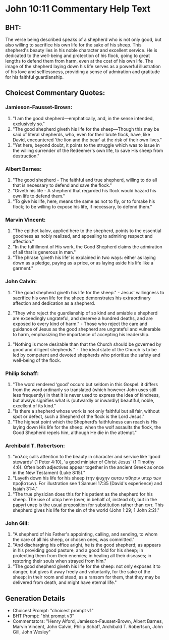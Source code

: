# John 10:11 Commentary Help Text

## BHT:
The verse being described speaks of a shepherd who is not only good, but also willing to sacrifice his own life for the sake of his sheep. This shepherd's beauty lies in his noble character and excellent service. He is dedicated to the well-being and protection of his flock, going to great lengths to defend them from harm, even at the cost of his own life. The image of the shepherd laying down his life serves as a powerful illustration of his love and selflessness, providing a sense of admiration and gratitude for his faithful guardianship.

## Choicest Commentary Quotes:
### Jamieson-Fausset-Brown:
1. "I am the good shepherd—emphatically, and, in the sense intended, exclusively so." 
2. "The good shepherd giveth his life for the sheep—Though this may be said of literal shepherds, who, even for their brute flock, have, like David, encountered 'the lion and the bear' at the risk of their own lives." 
3. "Yet here, beyond doubt, it points to the struggle which was to issue in the willing surrender of the Redeemer's own life, to save His sheep from destruction."

### Albert Barnes:
1. "The good shepherd - The faithful and true shepherd, willing to do all that is necessary to defend and save the flock."
2. "Giveth his life - A shepherd that regarded his flock would hazard his own life to defend them."
3. "To give his life, here, means the same as not to fly, or to forsake his flock; to be willing to expose his life, if necessary, to defend them."

### Marvin Vincent:
1. "The epithet kalov, applied here to the shepherd, points to the essential goodness as nobly realized, and appealing to admiring respect and affection."
2. "In the fulfillment of His work, the Good Shepherd claims the admiration of all that is generous in man."
3. "The phrase 'giveth his life' is explained in two ways: either as laying down as a pledge, paying as a price, or as laying aside his life like a garment."

### John Calvin:
1. "The good shepherd giveth his life for the sheep." - Jesus' willingness to sacrifice his own life for the sheep demonstrates his extraordinary affection and dedication as a shepherd. 

2. "They who reject the guardianship of so kind and amiable a shepherd are exceedingly ungrateful, and deserve a hundred deaths, and are exposed to every kind of harm." - Those who reject the care and guidance of Jesus as the good shepherd are ungrateful and vulnerable to harm, emphasizing the importance of accepting his leadership.

3. "Nothing is more desirable than that the Church should be governed by good and diligent shepherds." - The ideal state of the Church is to be led by competent and devoted shepherds who prioritize the safety and well-being of the flock.

### Philip Schaff:
1. "The word rendered ‘good’ occurs but seldom in this Gospel: it differs from the word ordinarily so translated (which however John uses still less frequently) in that it is never used to express the idea of kindness, but always signifies what is (outwardly or inwardly) beautiful, noble, excellent of its kind."
2. "Is there a shepherd whose work is not only faithful but all fair, without spot or defect, such a Shepherd of the flock is the Lord Jesus."
3. "The highest point which the Shepherd’s faithfulness can reach is His laying down His life for the sheep: when the wolf assaults the flock, the Good Shepherd repels him, although He die in the attempt."

### Archibald T. Robertson:
1. "καλος calls attention to the beauty in character and service like 'good stewards' (1 Peter 4:10), 'a good minister of Christ Jesus' (1 Timothy 4:6). Often both adjectives appear together in the ancient Greek as once in the New Testament (Luke 8:15)."
2. "Layeth down his life for his sheep (την ψυχην αυτου τιθησιν υπερ των προβατων). For illustration see 1 Samuel 17:35 (David's experience) and Isaiah 31:4."
3. "The true physician does this for his patient as the shepherd for his sheep. The use of υπερ here (over, in behalf of, instead of), but in the papyri υπερ is the usual preposition for substitution rather than αντ. This shepherd gives his life for the sin of the world (John 1:29; 1 John 2:2)."

### John Gill:
1. "A shepherd of his Father's appointing, calling, and sending, to whom the care of all his sheep, or chosen ones, was committed."
2. "And discharging his office aright, he is the good shepherd; as appears in his providing good pasture, and a good fold for his sheep; in protecting them from their enemies; in healing all their diseases; in restoring their souls when strayed from him."
3. "The good shepherd giveth his life for the sheep: not only exposes it to danger, but gives it away freely and voluntarily, for the sake of the sheep; in their room and stead, as a ransom for them, that they may be delivered from death, and might have eternal life."


## Generation Details
- Choicest Prompt: "choicest prompt v1"
- BHT Prompt: "bht prompt v3"
- Commentators: "Henry Alford, Jamieson-Fausset-Brown, Albert Barnes, Marvin Vincent, John Calvin, Philip Schaff, Archibald T. Robertson, John Gill, John Wesley"
